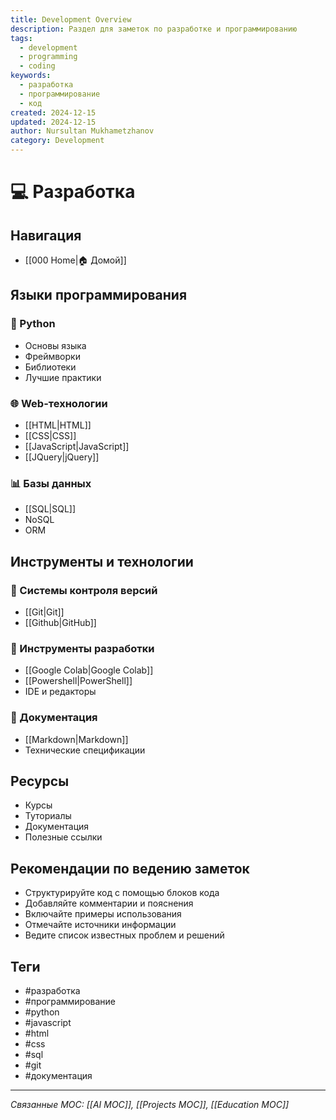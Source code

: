 ```yaml
---
title: Development Overview
description: Раздел для заметок по разработке и программированию
tags:
  - development
  - programming
  - coding
keywords:
  - разработка
  - программирование
  - код
created: 2024-12-15
updated: 2024-12-15
author: Nursultan Mukhametzhanov
category: Development
---
```


# 💻 Разработка

## Навигация
- [[000 Home|🏠 Домой]]

## Языки программирования
### 🐍 Python
- Основы языка
- Фреймворки
- Библиотеки
- Лучшие практики

### 🌐 Web-технологии
- [[HTML|HTML]]
- [[CSS|CSS]]
- [[JavaScript|JavaScript]]
- [[JQuery|jQuery]]

### 📊 Базы данных
- [[SQL|SQL]]
- NoSQL
- ORM

## Инструменты и технологии
### 📂 Системы контроля версий
- [[Git|Git]]
- [[Github|GitHub]]

### 🔧 Инструменты разработки
- [[Google Colab|Google Colab]]
- [[Powershell|PowerShell]]
- IDE и редакторы

### 📝 Документация
- [[Markdown|Markdown]]
- Технические спецификации

## Ресурсы
- Курсы
- Туториалы
- Документация
- Полезные ссылки

## Рекомендации по ведению заметок
- Структурируйте код с помощью блоков кода
- Добавляйте комментарии и пояснения
- Включайте примеры использования
- Отмечайте источники информации
- Ведите список известных проблем и решений

## Теги
- #разработка
- #программирование
- #python
- #javascript
- #html
- #css
- #sql
- #git
- #документация

---
*Связанные MOC: [[AI MOC]], [[Projects MOC]], [[Education MOC]]*
